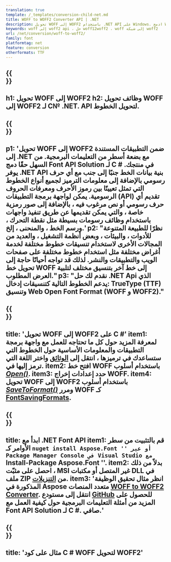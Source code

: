 ```yaml
---
translation: true
template: /_templates/conversion-child-net.md
title: WOFF to WOFF2 Converter API | .NET
description: تحويل WOFF إلى WOFF2 باستخدام .NET API على Windows. ادمج WOFF الأصلي مع وظيفة تحويل خط WOFF2 في الحل الخاص بك.
keywords: woff إلى woff2 api ، حل woff12woff2 ، woff إلى شبكة woff2
url: /net/conversion/woff-to-woff2/
family: font
platformtag: net
feature: conversion
otherformats: TTF
---
```


{{<section banner>}}
---
h1: تحويل WOFF إلى WOFF2
h2: وظائف تحويل WOFF إلى WOFF2 لـ C№ .NET. API لتحويل الخطوط.
---

{{<section overview>}}
---
p1: 'تحويل WOFF إلى WOFF2 ضمن التطبيقات المستندة إلى .NET مع بضعة أسطر من التعليمات البرمجية. من السهل حقًا دمج Font API Solution لـ С # في منتجك. يوفر .NET API بنية بيانات الخط جنبًا إلى جنب مع أي حرف رسومي بالإضافة إلى معلومات الترميز لجميع أنواع الخطوط التي تمثل تعيينًا بين رموز الأحرف ومعرفات الحروف الرسومية. يمكن لواجهة برمجة التطبيقات (API) تقديم أي حرف رسومي أو نص مرغوب فيه ، بالإضافة إلى صور رمزية خاصة ، والتي يمكن تقديمها عن طريق تنفيذ واجهات باستخدام وظائف رسومات بسيطة مثل نقطة التحرك ، ورسم الخط ، والمنحنى ، إلخ.'
p2: "نظرًا للطبيعة المتنوعة للأدوات ، والبيئات ، وبعض أنظمة التشغيل ، والعديد من المجالات الأخرى لاستخدام تنسيقات خطوط مختلفة لخدمة أغراض مختلفة مثل استخدام خطوط مختلفة على صفحات الويب والتطبيقات والنشر. لذلك قد تواجه أحيانًا حاجة إلى تحويل خط WOFF إلى خط آخر بتنسيق مختلف لتلبية العرض المطلوب."
p3: "نقدم لك حل .NET Api الذي يدعم الخطوط التالية كتنسيقات إدخال: TrueType (TTF) وتنسيق Web Open Font Format (WOFF و WOFF2)."
---

{{<section feature1>}}
---
title: 'تحويل WOFF إلى WOFF2 على C #'
item1: لمعرفة المزيد حول كل ما تحتاجه للعمل مع واجهة برمجة التطبيقات والمعلومات الأساسية حول الخطوط التي ستساعدك في ترميزها ، انتقل إلى [الوثائق](https://docs.aspose.com/font/) واختر اللغة التي ترمز إليها في.
item2: افتح خط WOFF باستخدام أسلوب  [*Open()*](https://reference.aspose.com/font/net/aspose.font/font/open/).
item3: حدد إعدادات إخراج WOFF.
item4: تحويل WOFF إلى WOFF2 باستخدام أسلوب [*SaveToFormat()*](https://reference.aspose.com/font/net/aspose.font/font/savetoformat/) ومرر WOFF كـ [FontSavingFormats](https://reference.aspose.com/font/net/aspose.font/fontsavingformats/).
---

{{<section feature2>}}
---
title: ابدأ مع .NET Font API
item1: قم بالتثبيت من سطر الأوامر كـ `` nuget install Aspose.Font '' أو عبر Package Manager Console في Visual Studio مع `` Install-Package Aspose.Font ''.
item2: بدلاً من ذلك ، احصل على مثبّت MSI غير المتصل أو مكتبات DLL في ملف ZIP من [التنزيلات](https://downloads.aspose.com/font/net).
item3: 'انظر مثال تحقيق الوظيفة المذكورة في Aspose متعدد المنصات [WOFF to WOFF2 Converter](https://products.aspose.app/font/conversion/woff-to-woff2). انتقل إلى مستودع [GitHub](https://github.com/aspose-font/Aspose.Font-Documentation/tree/master/net-examples) للحصول على المزيد من أمثلة التعليمات البرمجية حول كيفية العمل مع Font API Solution لـ C #. صافي.'
---

{{<section codeexample>}}
---
title: 'مثال على كود C # WOFF لتحويل WOFF2'
---